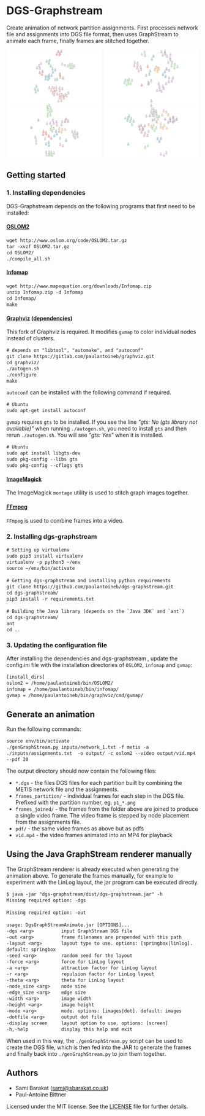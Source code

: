 # DGS-Graphstream

Create animation of network partition assignments. First processes network file and assignments into DGS file format, then uses GraphStream to animate each frame, finally frames are stitched together.

![screenshot](./samples/4_partitions.svg)

## Getting started

### 1. Installing dependencies

DGS-Graphstream depends on the following programs that first need to be installed:

#### [OSLOM2](http://www.oslom.org/software.htm)

```shell
wget http://www.oslom.org/code/OSLOM2.tar.gz
tar -xvzf OSLOM2.tar.gz
cd OSLOM2/
./compile_all.sh
```

#### [Infomap](http://www.mapequation.org/code.html#Linux)

```shell
wget http://www.mapequation.org/downloads/Infomap.zip
unzip Infomap.zip -d Infomap
cd Infomap/
make
```

#### [Graphviz](https://gitlab.com/paulantoineb/graphviz) ([dependencies](https://graphviz.gitlab.io/_pages/Download/Download_source.html))

This fork of Graphviz is required. It modifies `gvmap` to color individual nodes instead of clusters.

```shell
# depends on "libtool", "automake", and "autoconf"
git clone https://gitlab.com/paulantoineb/graphviz.git
cd graphviz/
./autogen.sh
./configure
make
```

`autoconf` can be installed with the following command if required.

```shell
# Ubuntu
sudo apt-get install autoconf
```

`gvmap` requires `gts` to be installed. If you see the line *"gts: No (gts library not available)"* when running `./autogen.sh`, you need to install `gts` and then rerun `./autogen.sh`. You will see *"gts: Yes"* when it is installed.

```shell
# Ubuntu
sudo apt install libgts-dev
sudo pkg-config --libs gts
sudo pkg-config --cflags gts
```

#### [ImageMagick](https://www.imagemagick.org/script/install-source.php#unix)

The ImageMagick `montage` utility is used to stitch graph images together.

#### [FFmpeg](https://www.ffmpeg.org/download.html)

`FFmpeg` is used to combine frames into a video.

### 2. Installing dgs-graphstream    

```shell
# Setting up virtualenv
sudo pip3 install virtualenv
virtualenv -p python3 ~/env
source ~/env/bin/activate

# Getting dgs-graphstream and installing python requirements
git clone https://github.com/paulantoineb/dgs-graphstream.git
cd dgs-graphstream/
pip3 install -r requirements.txt

# Building the Java library (depends on the `Java JDK` and `ant`)
cd dgs-graphstream/
ant
cd ..
```

### 3. Updating the configuration file

After installing the dependencies and dgs-graphstream , update the config.ini file with the installation directories of `OSLOM2`, `infomap` and `gvmap`:
```
[install_dirs]
oslom2 = /home/paulantoineb/bin/OSLOM2/
infomap = /home/paulantoineb/bin/infomap/
gvmap = /home/paulantoineb/bin/graphviz/cmd/gvmap/
```

## Generate an animation

Run the following commands:
```shell
source env/bin/activate
./genGraphStream.py inputs/network_1.txt -f metis -a ./inputs/assignments.txt  -o output/ -c oslom2 --video output/vid.mp4 --pdf 20  
```

The output directory should now contain the following files:
* `*.dgs` - the files DGS files for each partition built by combining the METIS network file and the assignments.
* `frames_partition/` - individual frames for each step in the DGS file. Prefixed with the partition number, eg. `p1_*.png`
* `frames_joined/` - the frames from the folder above are joined to produce a single video frame. The video frame is stepped by node placement from the assignments file.
* `pdf/` - the same video frames as above but as pdfs
* `vid.mp4` - the video frames animated into an MP4 for playback

## Using the Java GraphStream renderer manually

The GraphStream renderer is already executed when generating the animation above. To generate the frames manually,
for example to experiment with the LinLog layout, the jar program can be executed directly.

```
$ java -jar "dgs-graphstream/dist/dgs-graphstream.jar" -h
Missing required option: -dgs

Missing required option: -out

usage: DgsGraphStreamAnimate.jar [OPTIONS]...
-dgs <arg>          input GraphStream DGS file
-out <arg>          frame filenames are prepended with this path
-layout <arg>       layout type to use. options: [springbox|linlog]. default: springbox
-seed <arg>         random seed for the layout
-force <arg>        force for LinLog layout
-a <arg>            attraction factor for LinLog layout
-r <arg>            repulsion factor for LinLog layout
-theta <arg>        theta for LinLog layout
-node_size <arg>    node size
-edge_size <arg>    edge size
-width <arg>        image width
-height <arg>       image height
-mode <arg>         mode. options: [images|dot]. default: images
-dotfile <arg>      output dot file
-display screen     layout option to use. options: [screen]
-h,-help            display this help and exit
```

When used in this way, the `./genGraphStream.py` script can be used to create the DGS file, which is then fed into
the JAR to generate the frames and finally back into `./genGraphStream.py` to join them together.

## Authors

* Sami Barakat (<sami@sbarakat.co.uk>)
* Paul-Antoine Bittner

Licensed under the MIT license. See the [LICENSE](https://github.com/sbarakat/dgs-graphstream/blob/master/LICENSE) file for further details.
